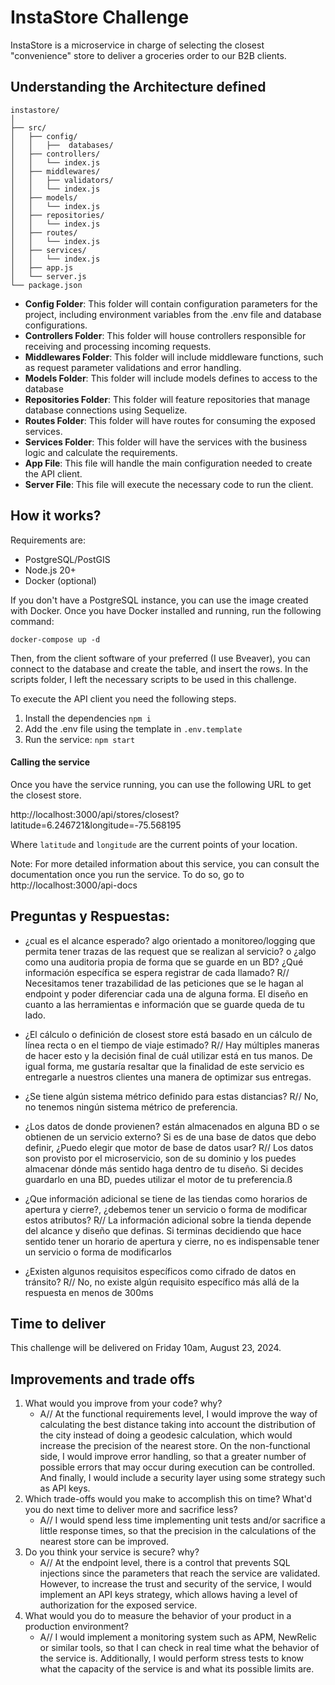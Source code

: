 # InstaStore Challenge

InstaStore is a microservice in charge of selecting the closest "convenience" store to deliver a groceries order to our B2B clients.

## Understanding the Architecture defined

```
instastore/
│
├── src/
│   ├── config/
│   │   ├──  databases/
│   ├── controllers/
│   │   └── index.js
│   ├── middlewares/
│   │   ├── validators/
│   │   └── index.js
│   ├── models/
│   │   └── index.js
│   ├── repositories/
│   │   └── index.js
│   ├── routes/
│   │   └── index.js
│   ├── services/
│   │   └── index.js
│   ├── app.js
│   └── server.js
└── package.json
```

- **Config Folder**: This folder will contain configuration parameters for the project, including environment variables from the .env file and database configurations.
- **Controllers Folder**: This folder will house controllers responsible for receiving and processing incoming requests.
- **Middlewares Folder**: This folder will include middleware functions, such as request parameter validations and error handling.
- **Models Folder**: This folder will include models defines to access to the database
- **Repositories Folder**: This folder will feature repositories that manage database connections using Sequelize.
- **Routes Folder**: This folder will have routes for consuming the exposed services.
- **Services Folder**: This folder will have the services with the business logic and calculate the requirements.
- **App File**: This file will handle the main configuration needed to create the API client.
- **Server File**: This file will execute the necessary code to run the client.

## How it works?

Requirements are:

- PostgreSQL/PostGIS
- Node.js 20+
- Docker (optional)

If you don't have a PostgreSQL instance, you can use the image created with Docker. Once you have Docker installed and running, run the following command:

`docker-compose up -d`

Then, from the client software of your preferred (I use Bveaver), you can connect to the database and create the table, and insert the rows. In the scripts folder, I left the necessary scripts to be used in this challenge.

To execute the API client you need the following steps.

1. Install the dependencies `npm i`
2. Add the .env file using the template in `.env.template`
3. Run the service: `npm start`

#### Calling the service

Once you have the service running, you can use the following URL to get the closest store.

http://localhost:3000/api/stores/closest?latitude=6.246721&longitude=-75.568195

Where `latitude` and `longitude` are the current points of your location.

Note: For more detailed information about this service, you can consult the documentation once you run the service. To do so, go to http://localhost:3000/api-docs

## Preguntas y Respuestas:

- ¿cual es el alcance esperado? algo orientado a monitoreo/logging que permita tener trazas de las request que se realizan al servicio? o ¿algo como una auditoria propia de forma que se guarde en un BD? ¿Qué información específica se espera registrar de cada llamado?
  R// Necesitamos tener trazabilidad de las peticiones que se le hagan al endpoint y poder diferenciar cada una de alguna forma. El diseño en cuanto a las herramientas e información que se guarde queda de tu lado.

- ¿El cálculo o definición de closest store está basado en un cálculo de línea recta o en el tiempo de viaje estimado?
  R// Hay múltiples maneras de hacer esto y la decisión final de cuál utilizar está en tus manos. De igual forma, me gustaría resaltar que la finalidad de este servicio es entregarle a nuestros clientes una manera de optimizar sus entregas.
- ¿Se tiene algún sistema métrico definido para estas distancias?
  R// No, no tenemos ningún sistema métrico de preferencia.
- ¿Los datos de donde provienen? están almacenados en alguna BD o se obtienen de un servicio externo? Si es de una base de datos que debo definir, ¿Puedo elegir que motor de base de datos usar?
  R// Los datos son provisto por el microservicio, son de su dominio y los puedes almacenar dónde más sentido haga dentro de tu diseño. Si decides guardarlo en una BD, puedes utilizar el motor de tu preferencia.ß
- ¿Que información adicional se tiene de las tiendas como horarios de apertura y cierre?, ¿debemos tener un servicio o forma de modificar estos atributos?
  R// La información adicional sobre la tienda depende del alcance y diseño que definas. Si terminas decidiendo que hace sentido tener un horario de apertura y cierre, no es indispensable tener un servicio o forma de modificarlos
- ¿Existen algunos requisitos específicos como cifrado de datos en tránsito?
  R// No, no existe algún requisito específico más allá de la respuesta en menos de 300ms

## Time to deliver

This challenge will be delivered on Friday 10am, August 23, 2024.

## Improvements and trade offs

1. What would you improve from your code? why?
   - A// At the functional requirements level, I would improve the way of calculating the best distance taking into account the distribution of the city instead of doing a geodesic calculation, which would increase the precision of the nearest store. On the non-functional side, I would improve error handling, so that a greater number of possible errors that may occur during execution can be controlled. And finally, I would include a security layer using some strategy such as API keys.
2. Which trade-offs would you make to accomplish this on time? What'd you do next time to deliver more and sacrifice less?
   - A// I would spend less time implementing unit tests and/or sacrifice a little response times, so that the precision in the calculations of the nearest store can be improved.
3. Do you think your service is secure? why?
   - A// At the endpoint level, there is a control that prevents SQL injections since the parameters that reach the service are validated. However, to increase the trust and security of the service, I would implement an API keys strategy, which allows having a level of authorization for the exposed service.
4. What would you do to measure the behavior of your product in a production environment?
   - A// I would implement a monitoring system such as APM, NewRelic or similar tools, so that I can check in real time what the behavior of the service is. Additionally, I would perform stress tests to know what the capacity of the service is and what its possible limits are.
